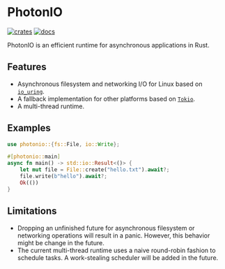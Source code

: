 # PhotonIO

[![crates][crates-badge]][crates-url]
[![docs][docs-badge]][docs-url]

[crates-badge]: https://img.shields.io/crates/v/photonio?style=flat-square
[crates-url]: https://crates.io/crates/photonio
[docs-badge]: https://img.shields.io/docsrs/photonio?style=flat-square
[docs-url]: https://docs.rs/photonio/latest/photonio

PhotonIO is an efficient runtime for asynchronous applications in Rust.

## Features

- Asynchronous filesystem and networking I/O for Linux based on [`io_uring`][io_uring].
- A fallback implementation for other platforms based on [`Tokio`][tokio].
- A multi-thread runtime.

[io_uring]: https://unixism.net/loti/
[tokio]: https://github.com/tokio-rs/tokio

## Examples

```rust
use photonio::{fs::File, io::Write};

#[photonio::main]
async fn main() -> std::io::Result<()> {
    let mut file = File::create("hello.txt").await?;
    file.write(b"hello").await?;
    Ok(())
}
```

## Limitations

- Dropping an unfinished future for asynchronous filesystem or networking operations will result in a panic. However, this behavior might be change in the future.
- The current multi-thread runtime uses a naive round-robin fashion to schedule tasks. A work-stealing scheduler will be added in the future.